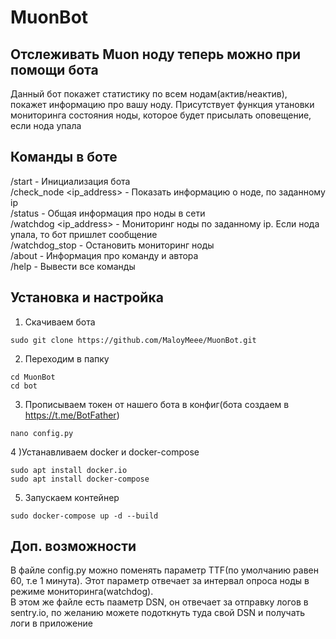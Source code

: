 # MuonBot
## Отслеживать Muon ноду теперь можно при помощи бота
Данный бот покажет статистику по всем нодам(актив/неактив), покажет информацию про вашу ноду. Присутствует функция утановки мониторинга состояния ноды, которое будет присылать оповещение, если нода упала
## Команды в боте
/start - Инициализация бота <br />
/check_node <ip_address> - Показать информацию о ноде, по заданному ip <br />
/status - Общая информация про ноды в сети<br />
/watchdog <ip_address> - Мониторинг ноды по заданному ip. Если нода упала, то бот пришлет сообщение<br />
/watchdog_stop - Остановить мониторинг ноды<br />
/about - Информация про команду и автора<br />
/help - Вывести все команды<br />
## Установка и настройка
1) Скачиваем бота

```
sudo git clone https://github.com/MaloyMeee/MuonBot.git

```
2) Переходим в папку
```
cd MuonBot
cd bot
```
3) Прописываем токен от нашего бота в конфиг(бота создаем в https://t.me/BotFather)
```
nano config.py
```
4 )Устанавливаем docker и docker-compose
```
sudo apt install docker.io 
sudo apt install docker-compose
```
5) Запускаем контейнер
```
sudo docker-compose up -d --build
```
## Доп. возможности
В файле config.py можно поменять параметр TTF(по умолчанию равен 60, т.е 1 минута). Этот параметр отвечает за интервал опроса ноды в режиме мониторинга(watchdog). <br />
В этом же файле есть пааметр DSN, он отвечает за отправку логов в sentry.io, по желанию можете подоткнуть туда свой DSN и получать логи в приложение
